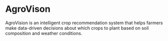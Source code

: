 # AgroVison
AgroVision is an intelligent crop recommendation system that helps farmers make data-driven decisions about which crops to plant based on soil composition and weather conditions.

